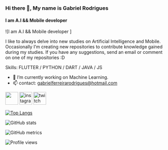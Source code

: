 ### Hi there 👋, My name is Gabriel Rodrigues
#### I am A.I && Mobile developer 
![I am A.I && Mobile developer ]

I like to always delve into new studies on Artificial Intelligence and Mobile.
Occasionally I'm creating new repositories to contribute knowledge gained during my studies. 
If you have any suggestions, send an email or comment on one of my repositories :D 

Skills: FLUTTER / PYTHON / DART / JAVA / JS

- 🔭 I’m currently working on Machine Learning.
- 📫 contact: gabrielferreirarodrigues@hotmail.com


[<img src="https://cdn-icons-png.flaticon.com/512/174/174857.png" height='40'>](https://www.linkedin.com/in/gabrielferreirarodrigues//) [<img src='https://upload.wikimedia.org/wikipedia/commons/e/e7/Instagram_logo_2016.svg' alt='instagram' height='40'>](https://www.instagram.com/zero0netv//)  [<img src='https://upload.wikimedia.org/wikipedia/commons/d/d3/Twitch_Glitch_Logo_Purple.svg' alt='twitch' height='40'>](https://www.twitch.tv/zeroonetv)  

[![Top Langs](https://github-readme-stats.vercel.app/api/top-langs/?username=ZeroOneTV)](https://github.com/anuraghazra/github-readme-stats)

![GitHub stats](https://github-readme-stats.vercel.app/api?username=ZeroOneTV&show_icons=true&count_private=true)  

![GitHub metrics](https://metrics.lecoq.io/ZeroOneTV)  

![Profile views](https://gpvc.arturio.dev/ZeroOneTV)  
